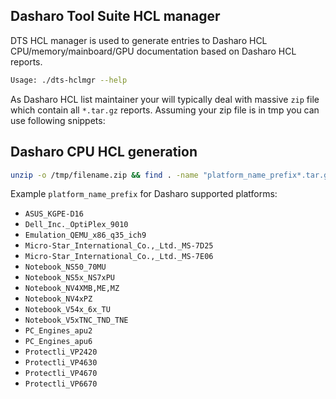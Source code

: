 Dasharo Tool Suite HCL manager
------------------------------

DTS HCL manager is used to generate entries to Dasharo HCL
CPU/memory/mainboard/GPU documentation based on Dasharo HCL reports.

```bash
Usage: ./dts-hclmgr --help
```

As Dasharo HCL list maintainer your will typically deal with massive `zip` file
which contain all `*.tar.gz` reports. Assuming your zip file is in tmp you can
use following snippets:

## Dasharo CPU HCL generation

```bash
unzip -o /tmp/filename.zip && find . -name "platform_name_prefix*.tar.gz" -print0 | xargs -0 -n1 bash -c './dts-hclmgr cpu "$0"'
```

Example  `platform_name_prefix` for Dasharo supported platforms:

* `ASUS_KGPE-D16`
* `Dell_Inc._OptiPlex_9010`
* `Emulation_QEMU_x86_q35_ich9`
* `Micro-Star_International_Co.,_Ltd._MS-7D25`
* `Micro-Star_International_Co.,_Ltd._MS-7E06`
* `Notebook_NS50_70MU`
* `Notebook_NS5x_NS7xPU`
* `Notebook_NV4XMB,ME,MZ`
* `Notebook_NV4xPZ`
* `Notebook_V54x_6x_TU`
* `Notebook_V5xTNC_TND_TNE`
* `PC_Engines_apu2`
* `PC_Engines_apu6`
* `Protectli_VP2420`
* `Protectli_VP4630`
* `Protectli_VP4670`
* `Protectli_VP6670`
